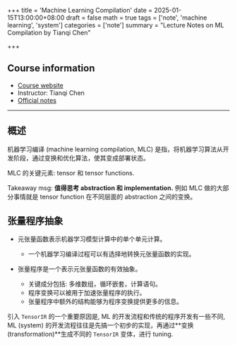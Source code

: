 +++
title = 'Machine Learning Compilation'
date = 2025-01-15T13:00:00+08:00
draft = false
math = true
tags = ['note', 'machine learning', 'system']
categories = ['note']
summary = "Lecture Notes on ML Compilation by Tianqi Chen"

+++

## Course information
- [Course website](https://mlc.ai/zh/)
- Instructor: Tianqi Chen
- [Official notes](https://mlc.ai/zh/chapter_introduction/index.html)

---

## 概述

机器学习编译 (machine learning compilation, MLC) 是指，将机器学习算法从开发阶段，通过变换和优化算法，使其变成部署状态。

MLC 的关键元素: tensor 和 tensor functions.

Takeaway msg: **值得思考 abstraction 和 implementation.** 例如 MLC 做的大部分事情就是 tensor function 在不同层面的 abstraction 之间的变换。

## 张量程序抽象

- 元张量函数表示机器学习模型计算中的单个单元计算。
  - 一个机器学习编译过程可以有选择地转换元张量函数的实现。

- 张量程序是一个表示元张量函数的有效抽象。
  - 关键成分包括: 多维数组，循环嵌套，计算语句。
  - 程序变换可以被用于加速张量程序的执行。
  - 张量程序中额外的结构能够为程序变换提供更多的信息。

引入 `TensorIR` 的一个重要原因是, ML 的开发流程和传统的程序开发有一些不同, ML (system) 的开发流程往往是先搞一个初步的实现，再通过**变换 (transformation)**生成不同的 `TensorIR` 变体，进行 tuning.